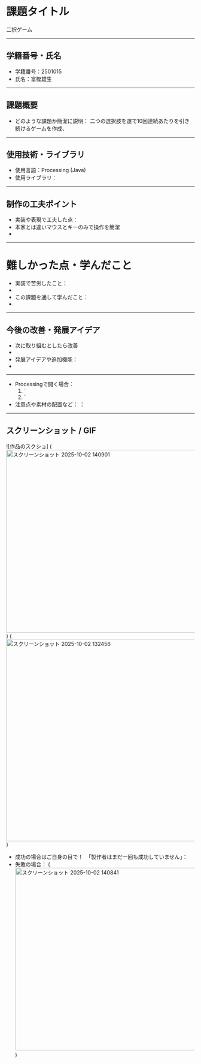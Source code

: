 # 課題タイトル
二択ゲーム

---

## 学籍番号・氏名
- 学籍番号：2501015
- 氏名：富樫雄生

---

## 課題概要
- どのような課題か簡潔に説明：
  二つの選択肢を運で10回連続あたりを引き続けるゲームを作成、

---

## 使用技術・ライブラリ
- 使用言語：Processing (Java)
- 使用ライブラリ：


---

## 制作の工夫ポイント
- 実装や表現で工夫した点：
- 本家とは違いマウスとキーのみで操作を簡潔
- 

---

# 難しかった点・学んだこと
- 実装で苦労したこと：
- 
- この課題を通して学んだこと：
- 

---

## 今後の改善・発展アイデア
- 次に取り組むとしたら改善
-
- 発展アイデアや追加機能：
- 

---

- Processingで開く場合：
  1. `
  2. `
- 注意点や素材の配置など：
  ：
---

## スクリーンショット / GIF
![作品のスクショ] (<img width="720" height="488" alt="スクリーンショット 2025-10-02 140901" src="https://github.com/user-attachments/assets/65f778c6-cb47-49f6-b34b-c2a778cf6261" />)
(<img width="751" height="539" alt="スクリーンショット 2025-10-02 132456" src="https://github.com/user-attachments/assets/85dc4fc2-19fe-4008-869b-8212ca27893b" />)
- 成功の場合はご自身の目で！　「製作者はまだ一回も成功していません」：
- 失敗の場合：
(<img width="820" height="487" alt="スクリーンショット 2025-10-02 140841" src="https://github.com/user-attachments/assets/7ad6db25-8ef9-4ea9-94e9-241d8a8e2cd9" />)



